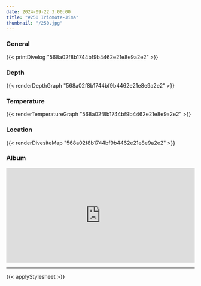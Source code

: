 ```yaml
---
date: 2024-09-22 3:00:00
title: "#250 Iriomote-Jima"
thumbnail: "/250.jpg"
---
```


### General

{{< printDivelog "568a02f8b1744bf9b4462e21e8e9a2e2" >}}

### Depth

{{< renderDepthGraph "568a02f8b1744bf9b4462e21e8e9a2e2" >}}

### Temperature

{{< renderTemperatureGraph "568a02f8b1744bf9b4462e21e8e9a2e2" >}}

### Location

{{< renderDivesiteMap "568a02f8b1744bf9b4462e21e8e9a2e2" >}}

### Album

<div class='lr_embed' style='position: relative; padding-bottom: 50%; height: 0; overflow: hidden;'><iframe id='iframe' src='https://lightroom.adobe.com/embed/shares/611169d442f048ada8f5dff8d6d9d411/slideshow?background_color=%232D2D2D&color=%23999999' frameborder='0'style='width:100%; height:100%; position: absolute; top:0; left:0;' ></iframe></div>

---

{{< applyStylesheet >}}
